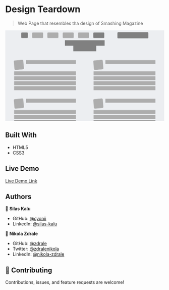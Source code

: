 # Design Teardown

> Web Page that resembles tha design of Smashing Magazine

![screenshot](DTScreenShot.png)


## Built With

- HTML5
- CSS3

## Live Demo

[Live Demo Link](https://raw.githack.com/zdrale/DesignTearDown/Fature-Branch/index.html)

## Authors

👤 **Silas Kalu**

- GitHub: [@cyonii ](https://github.com/cyonii )
- LinkedIn: [@silas-kalu](https://www.linkedin.com/in/silas-kalu-2a9a13199/ )

👤 **Nikola Zdrale**

- GitHub: [@zdrale](https://github.com/zdrale)
- Twitter: [@zdralenikola](https://twitter.com/zdralenikola)
- LinkedIn: [@nikola-zdrale](https://www.linkedin.com/in/nikola-zdrale/)

## 🤝 Contributing

Contributions, issues, and feature requests are welcome!

